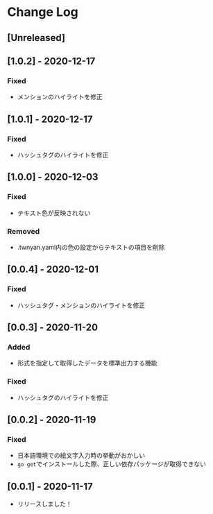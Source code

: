 # Change Log

## [Unreleased]

## [1.0.2] - 2020-12-17
### Fixed
- メンションのハイライトを修正

## [1.0.1] - 2020-12-17
### Fixed
- ハッシュタグのハイライトを修正

## [1.0.0] - 2020-12-03
### Fixed
- テキスト色が反映されない
### Removed
- .twnyan.yaml内の色の設定からテキストの項目を削除

## [0.0.4] - 2020-12-01
### Fixed
- ハッシュタグ・メンションのハイライトを修正

## [0.0.3] - 2020-11-20
### Added
- 形式を指定して取得したデータを標準出力する機能
### Fixed
- ハッシュタグのハイライトを修正

## [0.0.2] - 2020-11-19
### Fixed
- 日本語環境での絵文字入力時の挙動がおかしい
- ```go get```でインストールした際、正しい依存パッケージが取得できない

## [0.0.1] - 2020-11-17
- リリースしました！
